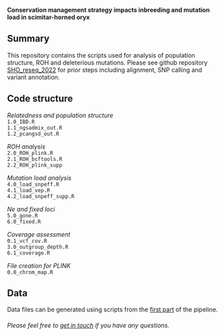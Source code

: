 **Conservation management strategy impacts inbreeding and mutation load in scimitar-horned oryx**

**Summary**
-------------
This repository contains the scripts used for analysis of population structure, ROH and deleterious mutations. Please see github repository [SHO_reseq_2022](https://github.com/elhumble/SHO_reseq_2022) for prior steps including alignment, SNP calling and variant annotation.

**Code structure**
-------------

*Relatedness and population structure*  
`1.0_IBD.R`  
`1.1_ngsadmix_out.R`  
`1.2_pcangsd_out.R`  

*ROH analysis*   
`2.0_ROH_plink.R`  
`2.1_ROH_bcftools.R`  
`2.2_ROH_plink_supp`  

*Mutation load analysis*    
`4.0_load_snpeff.R`  
`4.1_load_vep.R`  
`4.2_load_snpeff_supp.R`  

*Ne and fixed loci*  
`5.0_gone.R`  
`6.0_fixed.R`  

*Coverage assessment*   
`0.1_vcf_cov.R`  
`3.0_outgroup_depth.R`  
`6.1_coverage.R`  

*File creation for PLINK*  
`0.0_chrom_map.R`  

**Data**
-------------
Data files can be generated using scripts from the [first part](https://github.com/elhumble/SHO_reseq_2022) of the pipeline.  

###### Please feel free to [get in touch](mailto:emily.humble@ed.ac.uk) if you have any questions.
